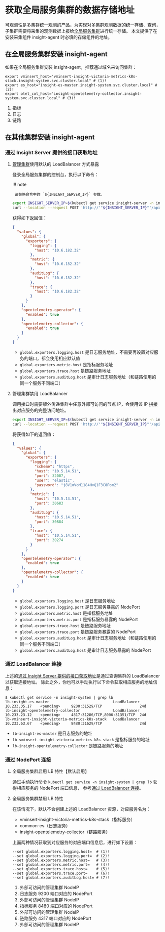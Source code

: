 # 获取全局服务集群的数据存储地址

可观测性是多集群统一观测的产品，为实现对多集群观测数据的统一存储、查询，
子集群需要将采集的观测数据上报给[全局服务集群](../../../kpanda/user-guide/clusters/cluster-role.md#_2)进行统一存储。
本文提供了在安装采集组件 insight-agent 时必填的存储组件的地址。

## 在全局服务集群安装 insight-agent

如果在全局服务集群安装 insight-agent，推荐通过域名来访问集群：

```shell
export vminsert_host="vminsert-insight-victoria-metrics-k8s-stack.insight-system.svc.cluster.local" # (1)!
export es_host="insight-es-master.insight-system.svc.cluster.local" # (2)!
export otel_col_host="insight-opentelemetry-collector.insight-system.svc.cluster.local" # (3)!
```

1. 指标
2. 日志
3. 链路

## 在其他集群安装 insight-agent

### 通过 Insight Server 提供的接口获取地址

1. [管理集群](../../../kpanda/user-guide/clusters/cluster-role.md#_3)使用默认的 LoadBalancer 方式暴露

    登录全局服务集群的控制台，执行以下命令：

    !!! note

        请替换命令中的 `${INSIGHT_SERVER_IP}` 参数。

    ```bash
    export INSIGHT_SERVER_IP=$(kubectl get service insight-server -n insight-system --output=jsonpath={.spec.clusterIP})
    curl --location --request POST 'http://'"${INSIGHT_SERVER_IP}"'/apis/insight.io/v1alpha1/agentinstallparam'
    ```

    获得如下返回值：

    ```json
    {
      "values": {
        "global": {
          "exporters": {
            "logging": {
              "host": "10.6.182.32"
            },
            "metric": {
              "host": "10.6.182.32"
            },
            "auditLog": {
              "host": "10.6.182.32"
            },
            "trace": {
              "host": "10.6.182.32"
            }
          }
        },
        "opentelemetry-operator": {
          "enabled": true
        },
        "opentelemetry-collector": {
          "enabled": true
        }
      }
    }
    ```

    - `global.exporters.logging.host` 是日志服务地址，不需要再设置对应服务的端口，都会使用相应默认值
    - `global.exporters.metric.host` 是指标服务地址
    - `global.exporters.trace.host` 是链路服务地址
    - `global.exporters.auditLog.host` 是审计日志服务地址（和链路使用的同一个服务不同端口）

1. 管理集群禁用 LoadBalancer

    调用接口时需要额外传递集群中任意外部可访问的节点 IP，会使用该 IP 拼接出对应服务的完整访问地址。

    ```bash
    export INSIGHT_SERVER_IP=$(kubectl get service insight-server -n insight-system --output=jsonpath={.spec.clusterIP})
    curl --location --request POST 'http://'"${INSIGHT_SERVER_IP}"'/apis/insight.io/v1alpha1/agentinstallparam' --data '{"extra": {"EXPORTER_EXTERNAL_IP": "10.5.14.51"}}'
    ```

    将获得如下的返回值：

    ```json
    {
      "values": {
        "global": {
          "exporters": {
            "logging": {
              "scheme": "https",
              "host": "10.5.14.51",
              "port": 32007,
              "user": "elastic",
              "password": "j8V1oVoM1184HvQ1F3C8Pom2"
            },
            "metric": {
              "host": "10.5.14.51",
              "port": 30683
            },
            "auditLog": {
              "host": "10.5.14.51",
              "port": 30884
            },
            "trace": {
              "host": "10.5.14.51",
              "port": 30274
            }
          }
        },
        "opentelemetry-operator": {
          "enabled": true
        },
        "opentelemetry-collector": {
          "enabled": true
        }
      }
    }
    ```

    - `global.exporters.logging.host` 是日志服务地址
    - `global.exporters.logging.port` 是日志服务暴露的 NodePort
    - `global.exporters.metric.host` 是指标服务地址
    - `global.exporters.metric.port` 是指标服务暴露的 NodePort
    - `global.exporters.trace.host` 是链路服务地址
    - `global.exporters.trace.port` 是链路服务暴露的 NodePort
    - `global.exporters.auditLog.host` 是审计日志服务地址（和链路使用的同一个服务不同端口）
    - `global.exporters.auditLog.host` 是审计日志服务暴露的 NodePort

### 通过 LoadBalancer 连接

上述的[通过 Insight Server 提供的接口获取地址](#insight-server)是通过查询集群的 LoadBalancer 以获取连接地址。
除此之外，你也可以手动执行以下命令获取相应服务的地址信息：

```shell
$ kubectl get service -n insight-system | grep lb
lb-insight-es-master                             LoadBalancer   10.233.35.17    <pending>     9200:31529/TCP                 24d
lb-insight-opentelemetry-collector               LoadBalancer   10.233.23.12    <pending>     4317:31286/TCP,8006:31351/TCP  24d
lb-vminsert-insight-victoria-metrics-k8s-stack   LoadBalancer   10.233.63.67    <pending>     8480:31629/TCP                 24d
```

- `lb-insight-es-master` 是日志服务的地址
- `lb-vminsert-insight-victoria-metrics-k8s-stack` 是指标服务的地址
- `lb-insight-opentelemetry-collector` 是链路服务的地址

### 通过 NodePort 连接

1. 全局服务集群启用 LB 特性【默认启用】

    通过手动执行命令 `kubectl get service -n insight-system | grep lb` 获得相应服务的 NodePort 端口信息，
    参考[通过 LoadBalancer 连接](#loadbalancer)。
    
1. 全局服务集群禁用 LB 特性

    在该情况下，默认不会创建上述的 LoadBalancer 资源，对应服务名为：

    - vminsert-insight-victoria-metrics-k8s-stack（指标服务）
    - common-es（日志服务）
    - insight-opentelemetry-collector（链路服务）

    上面两种情况获取到对应服务的对应端口信息后，进行如下设置：

    ```shell
    --set global.exporters.logging.host=  # (1)!
    --set global.exporters.logging.port=  # (2)!
    --set global.exporters.metric.host=   # (3)!
    --set global.exporters.metric.port=   # (4)!
    --set global.exporters.trace.host=    # (5)!
    --set global.exporters.trace.port=    # (6)!
    --set global.exporters.auditLog.host= # (7)!
    ```

    1. 外部可访问的管理集群 NodeIP
    2. 日志服务 9200 端口对应的 NodePort
    3. 外部可访问的管理集群 NodeIP
    4. 指标服务 8480 端口对应的 NodePort
    5. 外部可访问的管理集群 NodeIP
    6. 链路服务 4317 端口对应的 NodePort
    7. 外部可访问的管理集群 NodeIP
